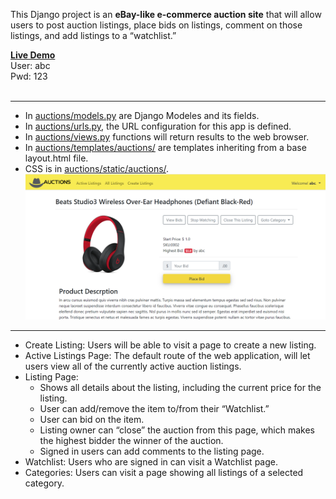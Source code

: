 This Django project is an <strong>eBay-like e-commerce auction site</strong> that will allow users to post auction listings, place bids on listings, comment on those listings, and add listings to a “watchlist.”<br>

<a href="https://mini-auctions.herokuapp.com" target="_blank"><strong>Live Demo</strong></a><br>
User: abc<br>
Pwd: 123<br><br>
<hr>

 - In <a href="auctions/models.py">auctions/models.py</a> are Django Modeles and its fields.
 - In <a href="auctions/urls.py">auctions/urls.py</a>, the URL configuration for this app is defined.
 - In <a href="auctions/views.py">auctions/views.py</a> functions will return results to the web browser.
 - In <a href="auctions/templates/auctions">auctions/templates/auctions/</a> are templates inheriting from a base layout.html file.
 - CSS is in <a href="auctions/static/auctions/style.scssy">auctions/static/auctions/</a>.
<a href="https://mini-auctions.herokuapp.com/product/2"><img src="staticfiles/screenshot.png" width="900"></a>
<hr>

* Create Listing: Users will be able to visit a page to create a new listing. 
* Active Listings Page: The default route of the web application, will let users view all of the currently active auction listings.
* Listing Page: 
  - Shows all details about the listing, including the current price for the listing. 
  - User can add/remove the item to/from their “Watchlist.” 
  - User can bid on the item.
  - Listing owner can “close” the auction from this page, which makes the highest bidder the winner of the auction.
  - Signed in users can add comments to the listing page. 
* Watchlist: Users who are signed in can visit a Watchlist page.
* Categories: Users can visit a page showing all listings of a selected category. 


